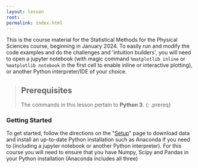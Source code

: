 ```yaml
---
layout: lesson
root: .
permalink: index.html
---
```


This is the course material for the Statistical Methods for the Physical Sciences course, beginning in January 2024. To easily run and modify the code examples and do the challenges and 'intuition builders', you will need to open a jupyter notebook (with magic command `%matplotlib inline` or `%matplotlib notebook` in the first cell to enable inline or interactive plotting), or another Python interpreter/IDE of your choice.


> ## Prerequisites
> The commands in this lesson pertain to **Python 3**.
{: .prereq}


### Getting Started
To get started, follow the directions on the "[Setup](setup/)" page to download data
and install an up-to-date Python installation such as Anaconda if you need to (including a jupyter notebook or another Python interpreter). For this course you will need to ensure that you 
have Numpy, Scipy and Pandas in your Python installation (Anaconda includes all three)

